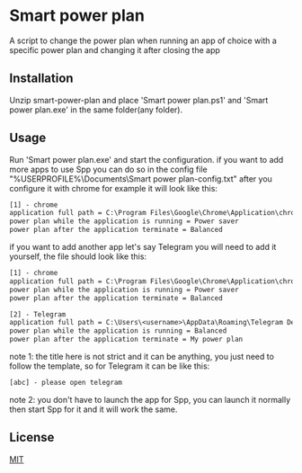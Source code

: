 # Smart power plan

A script to change the power plan when running an app of choice with a specific power plan and changing it after closing the app

## Installation
Unzip smart-power-plan and place 'Smart power plan.ps1' and 'Smart power plan.exe' in the same folder(any folder).
## Usage
Run 'Smart power plan.exe' and start the configuration.
if you want to add more apps to use Spp you can do so in the config file "%USERPROFILE%\Documents\Smart power plan-config.txt"
after you configure it with chrome for example it will look like this: 
```txt
[1] - chrome
application full path = C:\Program Files\Google\Chrome\Application\chrome.exe
power plan while the application is running = Power saver
power plan after the application terminate = Balanced
```
if you want to add another app let's say Telegram you will need to add it yourself, the file should look like this:
```txt
[1] - chrome
application full path = C:\Program Files\Google\Chrome\Application\chrome.exe
power plan while the application is running = Power saver
power plan after the application terminate = Balanced

[2] - Telegram
application full path = C:\Users\<username>\AppData\Roaming\Telegram Desktop\Telegram.exe
power plan while the application is running = Balanced 
power plan after the application terminate = My power plan
```
note 1: the title here is not strict and it can be anything, you just need to follow the template, so for Telegram it can be like this:
```txt
[abc] - please open telegram
```
note 2: you don't have to launch the app for Spp, you can launch it normally then start Spp for it 
and it will work the same.
## License
[MIT](https://choosealicense.com/licenses/mit/)
